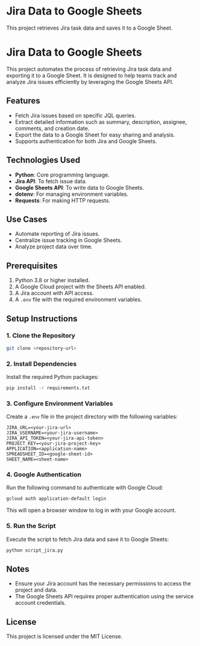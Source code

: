 # Jira Data to Google Sheets

This project retrieves Jira task data and saves it to a Google Sheet.

# Jira Data to Google Sheets

This project automates the process of retrieving Jira task data and exporting it to a Google Sheet. It is designed to help teams track and analyze Jira issues efficiently by leveraging the Google Sheets API.

## Features
- Fetch Jira issues based on specific JQL queries.
- Extract detailed information such as summary, description, assignee, comments, and creation date.
- Export the data to a Google Sheet for easy sharing and analysis.
- Supports authentication for both Jira and Google Sheets.

## Technologies Used
- **Python**: Core programming language.
- **Jira API**: To fetch issue data.
- **Google Sheets API**: To write data to Google Sheets.
- **dotenv**: For managing environment variables.
- **Requests**: For making HTTP requests.

## Use Cases
- Automate reporting of Jira issues.
- Centralize issue tracking in Google Sheets.
- Analyze project data over time.

## Prerequisites

1. Python 3.8 or higher installed.
2. A Google Cloud project with the Sheets API enabled.
3. A Jira account with API access.
4. A `.env` file with the required environment variables.

## Setup Instructions

### 1. Clone the Repository
```bash
git clone <repository-url>
```

### 2. Install Dependencies
Install the required Python packages:
```bash
pip install -r requirements.txt
```

### 3. Configure Environment Variables
Create a `.env` file in the project directory with the following variables:
```
JIRA_URL=<your-jira-url>
JIRA_USERNAME=<your-jira-username>
JIRA_API_TOKEN=<your-jira-api-token>
PROJECT_KEY=<your-jira-project-key>
APPLICATION=<application-name>
SPREADSHEET_ID=<google-sheet-id>
SHEET_NAME=<sheet-name>
```

### 4. Google Authentication
Run the following command to authenticate with Google Cloud:
```bash
gcloud auth application-default login
```
This will open a browser window to log in with your Google account.

### 5. Run the Script
Execute the script to fetch Jira data and save it to Google Sheets:
```bash
python script_jira.py
```

## Notes
- Ensure your Jira account has the necessary permissions to access the project and data.
- The Google Sheets API requires proper authentication using the service account credentials.

## License
This project is licensed under the MIT License.